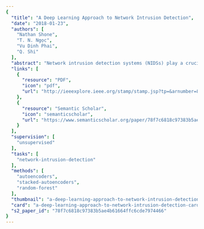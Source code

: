 ```yaml
---
{
  "title": "A Deep Learning Approach to Network Intrusion Detection",
  "date": "2018-01-23",
  "authors": [
    "Nathan Shone",
    "T. N. Ngọc",
    "Vu Dinh Phai",
    "Q. Shi"
  ],
  "abstract": "Network intrusion detection systems (NIDSs) play a crucial role in defending computer networks. However, there are concerns regarding the feasibility and sustainability of current approaches when faced with the demands of modern networks. More specifically, these concerns relate to the increasing levels of required human interaction and the decreasing levels of detection accuracy. This paper presents a novel deep learning technique for intrusion detection, which addresses these concerns. We detail our proposed nonsymmetric deep autoencoder (NDAE) for unsupervised feature learning. Furthermore, we also propose our novel deep learning classification model constructed using stacked NDAEs. Our proposed classifier has been implemented in graphics processing unit (GPU)-enabled TensorFlow and evaluated using the benchmark KDD Cup ’99 and NSL-KDD datasets. Promising results have been obtained from our model thus far, demonstrating improvements over existing approaches and the strong potential for use in modern NIDSs.",
  "links": [
    {
      "resource": "PDF",
      "icon": "pdf",
      "url": "http://ieeexplore.ieee.org/stamp/stamp.jsp?tp=&arnumber=8264962"
    },
    {
      "resource": "Semantic Scholar",
      "icon": "semanticscholar",
      "url": "https://www.semanticscholar.org/paper/78f7c6818c97383b5ae4b61664ffc6cde7974466"
    }
  ],
  "supervision": [
    "unsupervised"
  ],
  "tasks": [
    "network-intrusion-detection"
  ],
  "methods": [
    "autoencoders",
    "stacked-autoencoders",
    "random-forest"
  ],
  "thumbnail": "a-deep-learning-approach-to-network-intrusion-detection-thumb.jpg",
  "card": "a-deep-learning-approach-to-network-intrusion-detection-card.jpg",
  "s2_paper_id": "78f7c6818c97383b5ae4b61664ffc6cde7974466"
}
---
```


